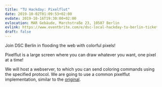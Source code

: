 ```yaml
---
title: "TU Hackday: Pixelflut"
date: 2019-10-02T01:09:53+02:00
evdate: 2019-10-16T19:30:00+02:00
evlocation: MAR Gebäude, Marchstraße 23, 10587 Berlin
evlink: https://www.eventbrite.com/e/dsc-local-hackday-tu-berlin-tickets-74812324677?ref=elink
draft: false
---
```


Join DSC Berlin in flooding the web with colorful pixels! 

<!--more-->

Pixelflut is a large screen where you can draw whatever you want, one pixel at a
time!

We will host a webserver, to which you can send coloring commands using the
specified protocol. We are going to use a common pixelflut implementation,
similar to the [original](https://cccgoe.de/wiki/Pixelflut).


